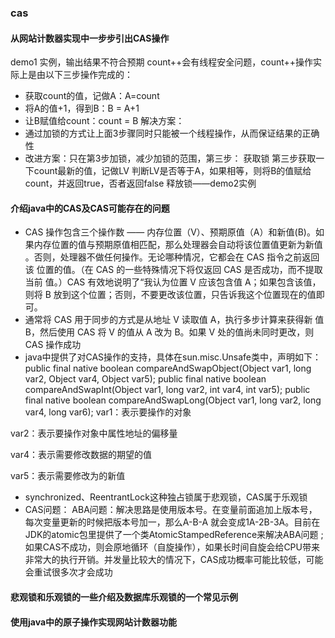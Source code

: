 ### cas
#### 从网站计数器实现中一步步引出CAS操作 
demo1 实例，输出结果不符合预期
count++会有线程安全问题，count++操作实际上是由以下三步操作完成的：
- 获取count的值，记做A：A=count
- 将A的值+1，得到B：B = A+1
- 让B赋值给count：count = B
解决方案：
- 通过加锁的方式让上面3步骤同时只能被一个线程操作，从而保证结果的正确性
- 改进方案：只在第3步加锁，减少加锁的范围，第三步：
获取锁
第三步获取一下count最新的值，记做LV
判断LV是否等于A，如果相等，则将B的值赋给count，并返回true，否者返回false
释放锁——demo2实例
#### 介绍java中的CAS及CAS可能存在的问题
- CAS 操作包含三个操作数 —— 内存位置（V）、预期原值（A）和新值(B)。如果内存位置的值与预期原值相匹配，那么处理器会自动将该位置值更新为新值 。否则，处理器不做任何操作。无论哪种情况，它都会在 CAS 指令之前返回该 位置的值。（在 CAS 的一些特殊情况下将仅返回 CAS 是否成功，而不提取当前 值。）CAS 有效地说明了“我认为位置 V 应该包含值 A；如果包含该值，则将 B 放到这个位置；否则，不要更改该位置，只告诉我这个位置现在的值即可。
- 通常将 CAS 用于同步的方式是从地址 V 读取值 A，执行多步计算来获得新 值 B，然后使用 CAS 将 V 的值从 A 改为 B。如果 V 处的值尚未同时更改，则 CAS 操作成功
- java中提供了对CAS操作的支持，具体在sun.misc.Unsafe类中，声明如下：
public final native boolean compareAndSwapObject(Object var1, long var2, Object var4, Object var5);
public final native boolean compareAndSwapInt(Object var1, long var2, int var4, int var5);
public final native boolean compareAndSwapLong(Object var1, long var2, long var4, long var6);
var1：表示要操作的对象

var2：表示要操作对象中属性地址的偏移量

var4：表示需要修改数据的期望的值

var5：表示需要修改为的新值
- synchronized、ReentrantLock这种独占锁属于悲观锁，CAS属于乐观锁
- CAS问题：
ABA问题：解决思路是使用版本号。在变量前面追加上版本号，每次变量更新的时候把版本号加一，那么A-B-A 就会变成1A-2B-3A。目前在JDK的atomic包里提供了一个类AtomicStampedReference来解决ABA问题
;如果CAS不成功，则会原地循环（自旋操作），如果长时间自旋会给CPU带来非常大的执行开销。并发量比较大的情况下，CAS成功概率可能比较低，可能会重试很多次才会成功

#### 悲观锁和乐观锁的一些介绍及数据库乐观锁的一个常见示例
#### 使用java中的原子操作实现网站计数器功能